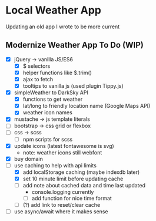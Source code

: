 # Local Weather App

Updating an old app I wrote to be more current

## Modernize Weather App To Do (WIP)

- [x] jQuery -> vanilla JS/ES6
  - [x] $ selectors
  - [x] helper functions like $.trim()
  - [x] ajax to fetch
  - [x] tooltips to vanilla js (used plugin Tippy.js)
- [x] simpleWeather to DarkSky API
  - [x] functions to get weather
  - [x] lat/long to friendly location name (Google Maps API)
  - [x] weather icon names
- [x] mustache -> js template literals
- [ ] bootstrap -> css grid or flexbox
- [ ] css -> scss
  - [ ] npm scripts for scss
- [x] update icons (latest fontawesome is svg)
  - note: weather icons still webfont
- [x] buy domain
- [ ] use caching to help with api limits
  - [x] add localStorage caching (maybe indexdb later)
  - [x] set 10 minute limit before updating cache
  - [ ] add note about cached data and time last updated
    - console.logging currently
    - [ ] add function for nice time format
  - [ ] (?) add link to reset/clear cache
- [ ] use async/await where it makes sense
